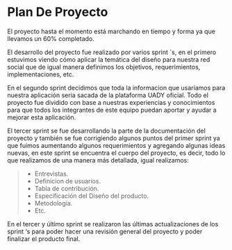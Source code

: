 # Plan De Proyecto
El proyecto hasta el momento está marchando en tiempo y forma ya que llevamos un 60% completado.

El desarrollo del proyecto fue realizado por varios sprint ´s, en el primero estuvimos viendo cómo aplicar la temática del diseño para nuestra red social que de igual manera definimos los objetivos, requerimientos, implementaciones, etc.

En el segundo sprint decidimos que toda la informacion que usaríamos para nuestra aplicación seria sacada de la plataforma UADY oficial. Todo el proyecto fue dividido con base a nuestras experiencias y conocimientos para que todos los integrantes de este equipo puedan aportar y ayudar a mejorar esta aplicación.

El tercer sprint se fue desarrollando la parte de la documentación del proyecto  y también se fue corrigiendo algunos puntos del primer sprint ya que fuimos aumentando algunos requerimientos y agregando algunas ideas nuevas, en este sprint se encuentra el cuerpo del proyecto, es decir, todo lo que realizamos de una manera más detallada, igual realizamos:
> - Entrevistas.
> - Definicion de usuarios.
> - Tabla de contribución.
> - Especificación del Diseño del producto.
> - Metodología.
> - Etc.

En el tercer y último sprint se realizaron las últimas actualizaciones de los sprint ‘s para poder hacer una revisión general del proyecto y poder finalizar el producto final.
